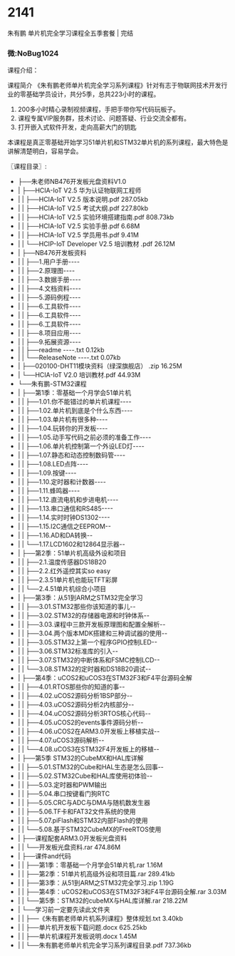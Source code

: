 # 2141
朱有鹏 单片机完全学习课程全五季套餐 | 完结
### 微:NoBug1024 


课程介绍：

课程简介
《朱有鹏老师单片机完全学习系列课程》针对有志于物联网技术开发行业的零基础学员设计，共分5季，总共223小时的课程。

1. 200多小时精心录制视频课程，手把手带你写代码玩板子。
2. 课程专属VIP服务群，技术讨论、问题答疑、行业交流全都有。
3. 打开嵌入式软件开发，走向高薪大门的钥匙
 
本课程是真正零基础开始学习51单片机和STM32单片机的系列课程，最大特色是讲解清楚明白，容易学会。



〖课程目录〗:

- ├──朱老师NB476开发板光盘资料V1.0  
- |   ├──HCIA-IoT V2.5 华为认证物联网工程师  
- |   |   ├──HCIA-IoT V2.5 版本说明.pdf  287.05kb
- |   |   ├──HCIA-IoT V2.5 考试大纲.pdf  227.80kb
- |   |   ├──HCIA-IoT V2.5 实验环境搭建指南.pdf  808.73kb
- |   |   ├──HCIA-IoT V2.5 实验手册.pdf  6.68M
- |   |   ├──HCIA-IoT V2.5 学员用书.pdf  9.41M
- |   |   └──HCIP-IoT Developer V2.5 培训教材 .pdf  26.12M
- |   ├──NB476开发板资料  
- |   |   ├──1.用户手册----  
- |   |   ├──2.原理图----  
- |   |   ├──3.数据手册---- 
- |   |   ├──4.文档资料---- 
- |   |   ├──5.源码例程---- 
- |   |   ├──6.工具软件----  
- |   |   ├──6.工具软件----
- |   |   ├──6.工具软件---- 
- |   |   ├──8.项目应用----  
- |   |   ├──9.拓展资源----  
- |   |   ├──readme ----.txt  0.12kb
- |   |   └──ReleaseNote ----.txt  0.07kb
- |   ├──020100-DHT11模块资料（绿深旗舰店） .zip  16.25M
- |   └──HCIA-IoT V2.0 培训教材.pdf  44.93M
- └──朱有鹏-STM32课程  
- |   ├──第1季：零基础一个月学会51单片机  
- |   |   ├──1.01.你不能错过的单片机课程----  
- |   |   ├──1.02.单片机到底是个什么东西----  
- |   |   ├──1.03.单片机有很多种----  
- |   |   ├──1.04.玩转你的开发板----  
- |   |   ├──1.05.动手写代码之前必须的准备工作----  
- |   |   ├──1.06.单片机控制第一个外设LED灯----  
- |   |   ├──1.07.静态和动态控制数码管----  
- |   |   ├──1.08.LED点阵----  
- |   |   ├──1.09.按键----  
- |   |   ├──1.10.定时器和计数器----  
- |   |   ├──1.11.蜂鸣器----  
- |   |   ├──1.12.直流电机和步进电机----  
- |   |   ├──1.13.串口通信和RS485----  
- |   |   ├──1.14.实时时钟DS1302----  
- |   |   ├──1.15.I2C通信之EEPROM--  
- |   |   ├──1.16.AD和DA转换--  
- |   |   └──1.17.LCD1602和12864显示器--  
- |   ├──第2季：51单片机高级外设和项目  
- |   |   ├──2.1.温度传感器DS18B20  
- |   |   ├──2.2.红外遥控其实so easy  
- |   |   ├──2.3.51单片机也能玩TFT彩屏  
- |   |   └──2.4.51单片机综合小项目  
- |   ├──第3季：从51到ARM之STM32完全学习  
- |   |   ├──3.01.STM32那些你该知道的事儿--  
- |   |   ├──3.02.STM32的存储器电源和时钟体系--  
- |   |   ├──3.03.课程中三款开发板原理图和配置全解析--  
- |   |   ├──3.04.两个版本MDK搭建和三种调试器的使用--  
- |   |   ├──3.05.STM32上第一个程序GPIO控制LED--  
- |   |   ├──3.06.STM32标准库的引入--  
- |   |   ├──3.07.STM32的中断体系和FSMC控制LCD--  
- |   |   └──3.08.STM32的定时器和DS18B20调试--  
- |   ├──第4季：uCOS2和uCOS3在STM32F3和F4平台源码全解  
- |   |   ├──4.01.RTOS那些你的知道的事--  
- |   |   ├──4.02.uCOS2源码分析1BSP部分--  
- |   |   ├──4.03.uCOS2源码分析2内核部分--  
- |   |   ├──4.04.uCOS2源码分析3RTOS核心代码--  
- |   |   ├──4.05.uCOS2的events事件源码分析--  
- |   |   ├──4.06.uCOS2在ARM3.0开发板上移植实战--  
- |   |   ├──4.07.uCOS3源码解析--  
- |   |   └──4.08.uCOS3在STM32F4开发板上的移植--  
- |   ├──第5季 STM32的CubeMX和HAL库详解  
- |   |   ├──5.01.STM32的Cube和HAL生态是怎么回事--  
- |   |   ├──5.02.STM32Cube和HAL库使用初体验--  
- |   |   ├──5.03.定时器和PWM输出  
- |   |   ├──5.04.串口按键看门狗RTC  
- |   |   ├──5.05.CRC与ADC与DMA与随机数发生器  
- |   |   ├──5.06.TF卡和FAT32文件系统的使用  
- |   |   ├──5.07.piFlash和STM32内部Flash的使用  
- |   |   └──5.08.基于STM32CubeMX的FreeRTOS使用  
- |   ├──课程配套ARM3.0开发板光盘资料  
- |   |   └──开发板光盘资料.rar  474.86M
- |   ├──课件and代码  
- |   |   ├──第1季：零基础一个月学会51单片机.rar  1.16M
- |   |   ├──第2季：51单片机高级外设和项目篇.rar  289.41kb
- |   |   ├──第3季：从51到ARM之STM32完全学习.zip  1.19G
- |   |   ├──第4季：uCOS2和uCOS3在STM32F3和F4平台源码全解.rar  3.03M
- |   |   └──第5季：STM32的cubeMX与HAL库详解.rar  218.22M
- |   └──学习前一定要先读此文件夹  
- |   |   ├──《朱有鹏老师单片机系列课程》整体规划.txt  3.40kb
- |   |   ├──单片机开发板下载问题.docx  625.25kb
- |   |   ├──单片机课程开发板说明.docx  1.45M
- |   |   └──朱有鹏老师单片机完全学习系列课程目录.pdf  737.36kb
